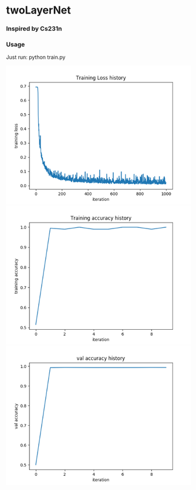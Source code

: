# twoLayerNet
### Inspired by Cs231n
### Usage
Just run: python train.py


![train_loss](https://github.com/hustzxd/twoLayerNet/blob/master/imgs/train_loss.png)
![train_acc](https://github.com/hustzxd/twoLayerNet/blob/master/imgs/train_acc.png)
![val_acc](https://github.com/hustzxd/twoLayerNet/blob/master/imgs/val_acc.png)
